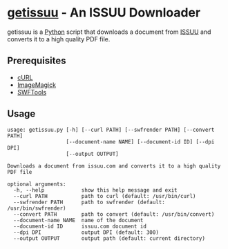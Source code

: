 # [getissuu][1] - An ISSUU Downloader

getissuu is a [Python][2] script that downloads a document from [ISSUU][3]
and converts it to a high quality PDF file.

## Prerequisites

* [cURL][4]
* [ImageMagick][5]
* [SWFTools][6]

## Usage

```
usage: getissuu.py [-h] [--curl PATH] [--swfrender PATH] [--convert PATH]
                   [--document-name NAME] [--document-id ID] [--dpi DPI]
                   [--output OUTPUT]

Downloads a document from issuu.com and converts it to a high quality PDF file

optional arguments:
  -h, --help            show this help message and exit
  --curl PATH           path to curl (default: /usr/bin/curl)
  --swfrender PATH      path to swfrender (default: /usr/bin/swfrender)
  --convert PATH        path to convert (default: /usr/bin/convert)
  --document-name NAME  name of the document
  --document-id ID      issuu.com document id
  --dpi DPI             output DPI (default: 300)
  --output OUTPUT       output path (default: current directory)
```

[1]: https://github.com/scoobadog/getissuu "getissuu"
[2]: https://www.python.org/ "Python.org"
[3]: http://issuu.com/ "ISSUU"
[4]: http://curl.haxx.se/ "cURL"
[5]: http://www.imagemagick.org/ "ImageMagick"
[6]: http://www.swftools.org/ "SWFTools"

